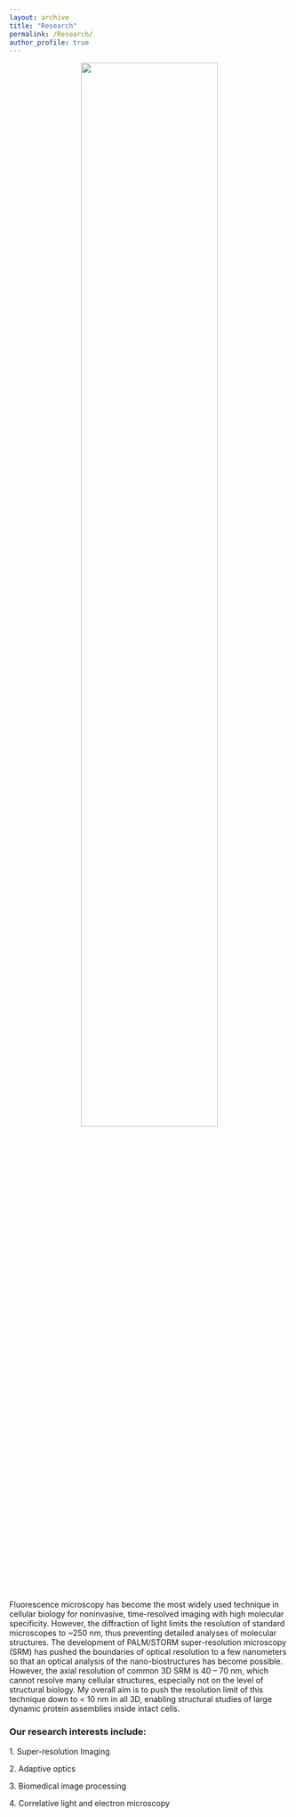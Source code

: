 ```yaml
---
layout: archive
title: "Research"
permalink: /Research/
author_profile: true
---
```


<div style="text-align: center">
<img src='/images/media5.gif' style='width: 70%'>
</div>
<br>
<p>Fluorescence microscopy has become the most widely used technique in cellular biology for noninvasive, time-resolved imaging with high molecular specificity. However, the diffraction of light limits the resolution of standard microscopes to ~250 nm, thus preventing detailed analyses of molecular structures. The development of PALM/STORM super-resolution microscopy (SRM) has pushed the boundaries of optical resolution to a few nanometers so that an optical analysis of the nano-biostructures has become possible. However, the axial resolution of common 3D SRM is 40 – 70 nm, which cannot resolve many cellular structures, especially not on the level of structural biology. My overall aim is to push the resolution limit of this technique down to < 10 nm in all 3D, enabling structural studies of large dynamic protein assemblies inside intact cells. </p>

 <h3>Our research interests include:</h3>

<p>1. Super-resolution Imaging</p>

<p>2. Adaptive optics</p>

<p>3. Biomedical image processing</p>

<p>4. Correlative light and electron microscopy</p>
</div>
